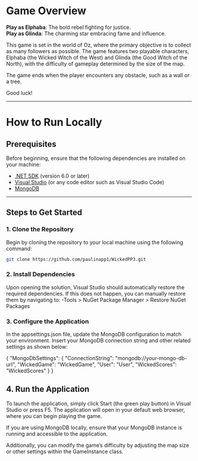 # **Game Overview**

**Play as Elphaba**: The bold rebel fighting for justice.  
**Play as Glinda**: The charming star embracing fame and influence.

This game is set in the world of Oz, where the primary objective is to collect as many followers as possible. The game features two playable characters, Elphaba (the Wicked Witch of the West) and Glinda (the Good Witch of the North), with the difficulty of gameplay determined by the size of the map.

The game ends when the player encounters any obstacle, such as a wall or a tree.

Good luck!

---

# **How to Run Locally**

## **Prerequisites**

Before beginning, ensure that the following dependencies are installed on your machine:

- [.NET SDK](https://dotnet.microsoft.com/download) (version 6.0 or later)
- [Visual Studio](https://visualstudio.microsoft.com/) (or any code editor such as Visual Studio Code)
- [MongoDB](https://www.mongodb.com/try/download/community) 

---

## **Steps to Get Started**

### **1. Clone the Repository**

Begin by cloning the repository to your local machine using the following command:

```bash
git clone https://github.com/paulinapp1/WickedPP3.git

```
### **2. Install Dependencies**

Upon opening the solution, Visual Studio should automatically restore the required dependencies. If this does not happen, you can manually restore them by navigating to:
 -Tools > NuGet Package Manager > Restore NuGet Packages

### **3. Configure the Application**

In the appsettings.json file, update the MongoDB configuration to match your environment. Insert your MongoDB connection string and other related settings as shown below:

{
  "MongoDbSettings": {
    "ConnectionString": "mongodb://your-mongo-db-url",
    "WickedGame": "WickedGame",
    "User": "User",
    "WickedScores": "WickedScores"
  }
}


## **4. Run the Application**

To launch the application, simply click Start (the green play button) in Visual Studio or press F5. The application will open in your default web browser, where you can begin playing the game.

If you are using MongoDB locally, ensure that your MongoDB instance is running and accessible to the application.

Additionally, you can modify the game’s difficulty by adjusting the map size or other settings within the GameInstance class.


